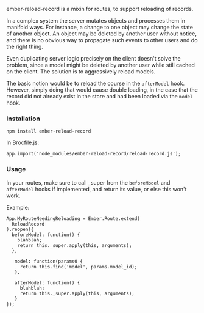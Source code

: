 ember-reload-record is a mixin for routes, to support reloading of records.

In a complex system the server mutates objects and processes them
in manifold ways. For instance, a change to one object may change
the state of another object. An object may be deleted by another user
without notice, and there is no obvious way to propagate such events to
other users and do the right thing.

Even duplicating server logic precisely on the client doesn't solve the problem,
since a model might be deleted by another user while still cached on the client.
The solution is to aggressively reload models.

The basic notion would be to reload the course in the `afterModel` hook.
However, simply doing that would cause double loading,
in the case that the record did not already exist in the store and had been
loaded via the `model` hook.

### Installation

    npm install ember-reload-record

In Brocfile.js:

    app.import('node_modules/ember-reload-record/reload-record.js');

### Usage

In your routes, make sure to call _super from the `beforeModel` and
`afterModel` hooks if implemented, and return its value, or else this won't work.

Example:

    App.MyRouteNeedingReloading = Ember.Route.extend(
      ReloadRecord
    ).reopen({
      beforeModel: function() {
        blahblah;
        return this._super.apply(this, arguments);
      },

       model: function(params0 {
         return this.find('model', params.model_id);
       },

       afterModel: function() {
         blahblah;
         return this._super.apply(this, arguments);
       }
    });
